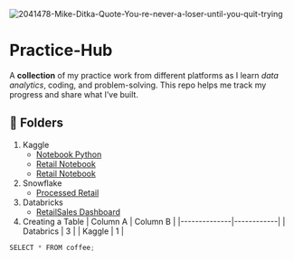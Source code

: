 ![2041478-Mike-Ditka-Quote-You-re-never-a-loser-until-you-quit-trying](https://github.com/user-attachments/assets/86904888-212b-40a9-943c-001e30078109)

# Practice-Hub
A **collection** of my practice work from different platforms as I learn *data analytics*, coding, and problem-solving. This repo helps me track my progress and share what I’ve built.

## 📂 Folders
1. Kaggle
   - [Notebook Python](https://github.com/KeneilweG/Practice-Hub/blob/main/Kaggle/books-practice-25-aug-2025.ipynb)
   - [Retail Notebook](Kaggle/retailsales.ipynb)
   - [Retail Notebook](#retail-notebook)
2. Snowflake
   - [Processed Retail](Snowflake/processed.sql)
3. Databricks
   * [RetailSales Dashboard](https://github.com/KeneilweG/Practice-Hub/blob/main/Databricks/RetailSale%20Dashboard%202025-08-31%2014_46.pdf)
4.  Creating a Table
     |    Column A  |  Column B  |
     |--------------|------------|
     |   Databrics  | 3          |
     |   Kaggle     | 1          |

```python
SELECT * FROM coffee;
```
